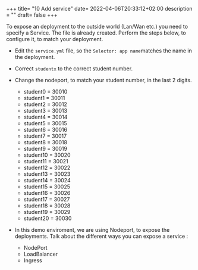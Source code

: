 +++
title= "10 Add service"
date= 2022-04-06T20:33:12+02:00
description = ""
draft= false
+++

To expose an deployment to the outside world (Lan/Wan etc.) you need to specify a Service.
The file is already created. Perform the steps below, to configure it, to match your deployment.

- Edit the `service.yml` file, so the `Selector: app name`matches the name in the deployment.
- Correct `studentx` to the correct student number.
- Change the nodeport, to match your student number, in the last 2 digits.
  - student0 = 30010
  - student1 = 30011
  - student2 = 30012
  - student3 = 30013
  - student4 = 30014
  - student5 = 30015
  - student6 = 30016
  - student7 = 30017
  - student8 = 30018
  - student9 = 30019
  - student10 = 30020
  - student11 = 30021
  - student12 = 30022
  - student13 = 30023
  - student14 = 30024
  - student15 = 30025
  - student16 = 30026
  - student17 = 30027
  - student18 = 30028
  - student19 = 30029
  - student20 = 30030

- In this demo enviroment, we are using Nodeport, to expose the deployments. Talk about the different ways you can expose a service :
  - NodePort
  - LoadBalancer
  - Ingress
